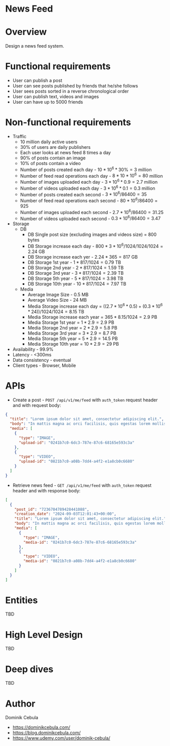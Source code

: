 # News Feed

# Overview

Design a news feed system.

# Functional requirements

* User can publish a post
* User can see posts published by friends that he/she follows
* User sees posts sorted in a reverse chronological order
* User can publish text, videos and images
* User can have up to 5000 friends

# Non-functional requirements

* Traffic
    * 10 million daily active users
    * 30% of users are daily publishers
    * Each user looks at news feed 8 times a day
    * 90% of posts contain an image
    * 10% of posts contain a video
    * Number of posts created each day - $`10*10^6 * 30\% = 3`$ million
    * Number of feed read operations each day - $`8 * 10*10^6 = 80`$ million
    * Number of images uploaded each day - $`3*10^6 * 0.9 = 2.7`$ million
    * Number of videos uploaded each day - $`3*10^6 * 0.1 = 0.3`$ million
    * Number of posts created each second - $`3*10^6 / 86400 = 35`$
    * Number of feed read operations each second - $`80*10^6 / 86400 = 925`$
    * Number of images uploaded each second - $`2.7*10^6 / 86400 = 31.25`$
    * Number of videos uploaded each second - $`0.3*10^6 / 86400 = 3.47`$
* Storage
    * DB
        * DB Single post size (excluding images and videos size) = $`800`$ bytes
        * DB Storage increase each day - $`800 * 3*10^6 / 1024 / 1024 / 1024 = 2.24`$ GB
        * DB Storage increase each yer - $`2.24 * 365 = 817`$ GB
        * DB Storage 1st year - $`1 * 817 / 1024 = 0.79`$ TB
        * DB Storage 2nd year - $`2 * 817 / 1024 = 1.59`$ TB
        * DB Storage 3rd year - $`3 * 817 / 1024 = 2.39`$ TB
        * DB Storage 5th year - $`5 * 817 / 1024 = 3.98`$ TB
        * DB Storage 10th year - $`10 * 817 / 1024 = 7.97`$ TB
    * Media
        * Average Image Size - $`0.5`$ MB
        * Average Video Size - $`24`$ MB
        * Media Storage increase each day = $`((2.7*10^6 * 0.5) + (0.3*10^6 * 24)) / 1024 / 1024 = 8.15`$ TB
        * Media Storage increase each year = $`365 * 8.15 / 1024 = 2.9`$ PB
        * Media Storage 1st year = $`1 * 2.9 = 2.9`$ PB
        * Media Storage 2nd year = $`2 * 2.9 = 5.8`$ PB
        * Media Storage 3rd year = $`3 * 2.9 = 8.7`$ PB
        * Media Storage 5th year = $`5 * 2.9 = 14.5`$ PB
        * Media Storage 10th year = $`10 * 2.9 = 29`$ PB
* Availability - 99.9%
* Latency - <300ms
* Data consistency - eventual
* Client types - Browser, Mobile

# APIs

* Create a post - `POST /api/v1/me/feed` with `auth_token` request header and with request body:

```json
{
  "title": "Lorem ipsum dolor sit amet, consectetur adipiscing elit.",
  "body": "In mattis magna ac orci facilisis, quis egestas lorem mollis. Nullam facilisis sagittis eleifend.",
  "media": [
    {
      "type": "IMAGE",
      "upload-id": "0241b7c0-6dc3-787e-87c6-68165e593c3a"
    },
    {
      "type": "VIDEO",
      "upload-id": "0821b7c0-a08b-7dd4-a4f2-e1a8cb0c6680"
    }
  ]
}
```

* Retrieve news feed - `GET /api/v1/me/feed` with `auth_token` request header and with response body:

```json
[
  {
    "post_id": "7236704789428441088",
    "creation_date": "2024-09-03T12:01:43+00:00",
    "title": "Lorem ipsum dolor sit amet, consectetur adipiscing elit.",
    "body": "In mattis magna ac orci facilisis, quis egestas lorem mollis. Nullam facilisis sagittis eleifend.",
    "media": [
      {
        "type": "IMAGE",
        "media-id": "0241b7c0-6dc3-787e-87c6-68165e593c3a"
      },
      {
        "type": "VIDEO",
        "media-id": "0821b7c0-a08b-7dd4-a4f2-e1a8cb0c6680"
      }
    ]
  }
]
```

# Entities

TBD

# High Level Design

TBD

# Deep dives

TBD

# Author

Dominik Cebula

* https://dominikcebula.com/
* https://blog.dominikcebula.com/
* https://www.udemy.com/user/dominik-cebula/
